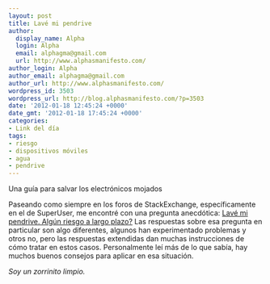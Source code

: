 ```yaml
---
layout: post
title: Lavé mi pendrive
author:
  display_name: Alpha
  login: Alpha
  email: alphagma@gmail.com
  url: http://www.alphasmanifesto.com/
author_login: Alpha
author_email: alphagma@gmail.com
author_url: http://www.alphasmanifesto.com/
wordpress_id: 3503
wordpress_url: http://blog.alphasmanifesto.com/?p=3503
date: '2012-01-18 12:45:24 +0000'
date_gmt: '2012-01-18 17:45:24 +0000'
categories:
- Link del día
tags:
- riesgo
- dispositivos móviles
- agua
- pendrive
---
```


Una guía para salvar los electrónicos mojados

Paseando como siempre en los foros de StackExchange, específicamente en el de SuperUser, me encontré con una pregunta anecdótica: [Lavé mi pendrive. Algún riesgo a largo plazo?](http://superuser.com/questions/372446/i-washed-my-usb-drive-any-long-term-risks) Las respuestas sobre esa pregunta en particular son algo diferentes, algunos han experimentado problemas y otros no, pero las respuestas extendidas dan muchas instrucciones de cómo tratar en estos casos. Personalmente leí más de lo que sabía, hay muchos buenos consejos para aplicar en esa situación.

_Soy un zorrinito limpio._
